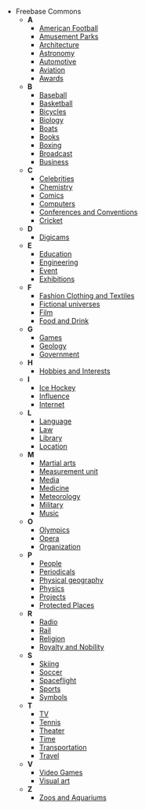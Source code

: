   * Freebase Commons
    * **A**
      * [American Football](american_football.md)
      * [Amusement Parks](amusement_parks.md)
      * [Architecture](architecture.md)
      * [Astronomy](astronomy.md)
      * [Automotive](automotive.md)
      * [Aviation](aviation.md)
      * [Awards](awards.md)
    * **B**
      * [Baseball](baseball.md)
      * [Basketball](basketball.md)
      * [Bicycles](bicycles.md)
      * [Biology](biology.md)
      * [Boats](boats.md)
      * [Books](book.md)
      * [Boxing](boxing.md)
      * [Broadcast](broadcast.md)
      * [Business](business.md)
    * **C**
      * [Celebrities](celebrities.md)
      * [Chemistry](chemistry.md)
      * [Comics](comic_books.md)
      * [Computers](computer.md)
      * [Conferences and Conventions](conferences.md)
      * [Cricket](cricket.md)
    * **D**
      * [Digicams](digicams.md)
    * **E**
      * [Education](education.md)
      * [Engineering](engineering.md)
      * [Event](event.md)
      * [Exhibitions](exhibitions.md)
    * **F**
      * [Fashion Clothing and Textiles](fashion.md)
      * [Fictional universes](fictional_universe.md)
      * [Film](film.md)
      * [Food and Drink](food.md)
    * **G**
      * [Games](games.md)
      * [Geology](geology.md)
      * [Government](government.md)
    * **H**
      * [Hobbies and Interests](interests.md)
    * **I**
      * [Ice Hockey](ice_hockey.md)
      * [Influence](influence.md)
      * [Internet](internet.md)
    * **L**
      * [Language](language.md)
      * [Law](law.md)
      * [Library](library.md)
      * [Location](location.md)
    * **M**
      * [Martial arts](martial_arts.md)
      * [Measurement unit](measurement_unit.md)
      * [Media](media_common.md)
      * [Medicine](medicine.md)
      * [Meteorology](meteorology.md)
      * [Military](military.md)
      * [Music](music.md)
    * **O**
      * [Olympics](olympics.md)
      * [Opera](opera.md)
      * [Organization](organization.md)
    * **P**
      * [People](people.md)
      * [Periodicals](periodicals.md)
      * [Physical geography](geography.md)
      * [Physics](physics.md)
      * [Projects](projects.md)
      * [Protected Places](protected_sites.md)
    * **R**
      * [Radio](radio.md)
      * [Rail](rail.md)
      * [Religion](religion.md)
      * [Royalty and Nobility](royalty.md)
    * **S**
      * [Skiing](skiing.md)
      * [Soccer](soccer.md)
      * [Spaceflight](spaceflight.md)
      * [Sports](sports.md)
      * [Symbols](symbols.md)
    * **T**
      * [TV](tv.md)
      * [Tennis](tennis.md)
      * [Theater](theater.md)
      * [Time](time.md)
      * [Transportation](transportation.md)
      * [Travel](travel.md)
    * **V**
      * [Video Games](cvg.md)
      * [Visual art](visual_art.md)
    * **Z**
      * [Zoos and Aquariums](zoos.md)